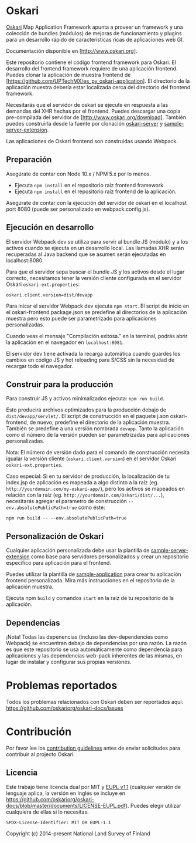 # Oskari

[Oskari](http://www.oskari.org/) Map Application Framework apunta a proveer un framework y una colección de bundles (módulos) de mejoras de funcionamiento y plugins para un desarrollo rápido de características ricas de aplicaciones web GI.

Documentación disponible en [http://www.oskari.org].

Este repositorio contiene el código frontend framework para Oskari. El desarrollo del frontend framework requiere de una aplicación frontend. Puedes clonar la aplicación de muestra frontend de [https://github.com/UPTechMX/es_py_oskari-application]. El directorio de la aplicación muestra debería estar localizada cerca del directorio del frontend framework.

Necesitarás que el servidor de oskari se ejecute en respuesta a las demandas del XHR hechas por el frontend. Puedes descargar una copia pre-compilada del servidor de [http://www.oskari.org/download]. También puedes construirla desde la fuente por clonación [oskari-server](https://github.com/oskariorg/oskari-server) y [sample-server-extension](https://github.com/UPTechMX/es_py_extension).

Las aplicaciones de Oskari frontend son construidas usando Webpack.

## Preparación

Asegúrate de contar con Node 10.x / NPM 5.x por lo menos. 

* Ejecuta `npm install` en el repositorio raíz frontend framework.
* Ejecuta `npm install` en el repositorio raíz frontend de la aplicación.

Asegúrate de contar con la ejecución del servidor de oskari en el localhost port 8080 (puede ser personalizado en webpack.config.js).

## Ejecución en desarrollo

El servidor Webpack dev se utiliza para servir al bundle JS (módulo) y a los activos cuando se ejecuta en un desarrollo local. Las llamadas XHR serán recuperadas al Java backend que se asumen serán ejecutadas en localhost:8080.

Para que el servidor sepa buscar el bundle JS y los activos desde el lugar correcto, necesitamos tener la versión cliente configurada en el servidor Oskari `oskari-ext.properties`:

```
oskari.client.version=dist/devapp
```

Para inicar el servidor Webpack dev ejecuta `npm start`. El script de inicio en el oskari-frontend package.json se predefine al directorios de la aplicación muestra pero esto puede ser parametrizado para aplicaciones personalizadas.

Cuando veas el mensaje "Compilación exitosa." en la terminal, podrás abrir la aplicación en el navegador en `localhost:8081`.

El servidor dev tiene activada la recarga automática cuando guardes los cambios en código JS y hot reloading para S/CSS sin la necesidad de recargar todo el navegador.

## Construir para la producción

Para construir JS y activos minimalizados ejecuta: `npm run build`.

Esto producirá archivos optimizados para la producción debajo de `dist/devapp/servlet/`. El script de construcción en el paquete j.son oskari-frontend, de nuevo, predefine el directorio de la aplicación muestra. También se predefine a una versión nombrada `devapp`. Tanto la aplicación como el número de la versión pueden ser parametrizadas para aplicaciones personalizadas.

Nota: El número de versión dado para el comando de construcción necesita igualar la versión cliente (`oskari.client.version`) en el servidor Oskari `oskari-ext.properties`.

Caso especial: Si en tu servidor de producción, la localización de tu index.jsp de aplicación es mapeada a algo distinto a la raíz (eg. `http://yourdomain.com/my-oskari-app/`), pero los activos se mapeados en relación con la raíz (eg. `http://yourdomain.com/Oskari/dist/...`), necesitarás agregar el parametro de construcción `--env.absolutePublicPath=true` como éste:

    npm run build -- --env.absolutePublicPath=true

## Personalización de Oskari

Cualquier aplicación personalizada debe usar la plantilla de [sample-server-extension](https://github.com/UPTechMX/es_py_extension) como base para servidores personalizados y crear un repositorio específico para aplicación para el frontend. 

Puedes utilizar la plantilla de [sample-application](https://github.com/UPTechMX/es_py_oskari-application) para crear tu aplicación frontend personalizada. Mira más instrucciones en el repositorio de la aplicación muestra.

Ejecuta npm `build` y comandos `start` en la raíz de tu repositorio de la aplicación.

## Dependencias

¡Nota! Todas las depenencias (incluso las dev-dependencies como Webpack) se encuentran debajo de dependencias por una razón. La razón es que este repositorio se usa automáticamente como dependencia para aplicaciones y las dependencias web-pack inherentes de las mismas, en lugar de instalar y configurar sus propias versiones.

# Problemas reportados

Todos los problemas relacionados con Oskari deben ser reportados aquí: https://github.com/oskariorg/oskari-docs/issues

# Contribución

Por favor lee los [contribution guidelines](http://oskari.org/documentation/development/how-to-contribute) antes de enviar solicitudes para contribuir al projecto Oskari.

## Licencia
 
Este trabajo tiene licencia dual por MIT y [EUPL v1.1](https://joinup.ec.europa.eu/software/page/eupl/licence-eupl) 
(cualquier versión de lenguaje aplica, la versión en Inglés se incluye en https://github.com/oskariorg/oskari-docs/blob/master/documents/LICENSE-EUPL.pdf).
Puedes elegir utilizar cualquiera de ellas si lo necesitas.
 
`SPDX-License-Identifier: MIT OR EUPL-1.1`

Copyright (c) 2014-present National Land Survey of Finland
